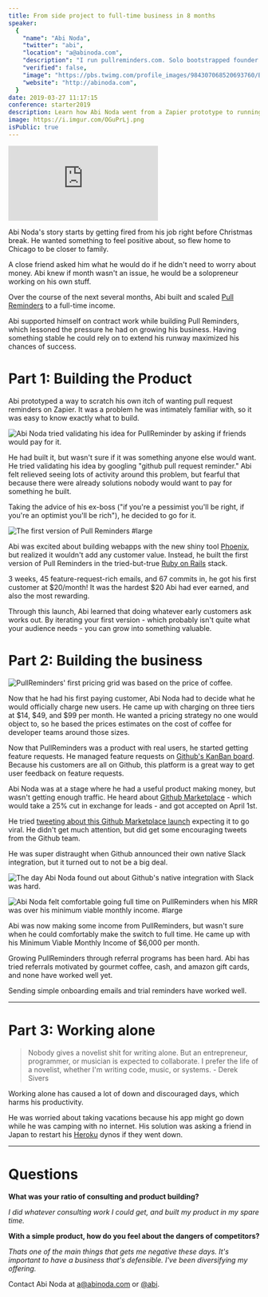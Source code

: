 ```yaml
---
title: From side project to full-time business in 8 months
speaker:
  {
    "name": "Abi Noda",
    "twitter": "abi",
    "location": "a@abinoda.com",
    "description": "I run pullreminders.com. Solo bootstrapped founder. DMs always open!",
    "verified": false,
    "image": "https://pbs.twimg.com/profile_images/984307068520693760/B97K3WIS.jpg",
    "website": "http://abinoda.com",
  }
date: 2019-03-27 11:17:15
conference: starter2019
description: Learn how Abi Noda went from a Zapier prototype to running Pull Reminders full time
image: https://i.imgur.com/OGuPrLj.png
isPublic: true
---
```


<div class="iframe-wrapper"><iframe class="responsive-iframe" src="https://www.facebook.com/plugins/video.php?href=https%3A%2F%2Fwww.facebook.com%2Fcgenco%2Fvideos%2F10156557348319221%2F&show_text=0&width=560" scrolling="no" frameborder="0" allowTransparency="true" allowFullScreen="true" ></iframe></div>

Abi Noda's story starts by getting fired from his job right before Christmas break. He wanted something to feel positive about, so flew home to Chicago to be closer to family.

A close friend asked him what he would do if he didn't need to worry about money. Abi knew if month wasn't an issue, he would be a solopreneur working on his own stuff.

Over the course of the next several months, Abi built and scaled [Pull Reminders](https://pullreminders.com/) to a full-time income.

Abi supported himself on contract work while building Pull Reminders, which lessoned the pressure he had on growing his business. Having something stable he could rely on to extend his runway maximized his chances of success.

# Part 1: Building the Product

Abi prototyped a way to scratch his own itch of wanting pull request reminders on Zapier. It was a problem he was intimately familiar with, so it was easy to know exactly what to build.

![Abi Noda tried validating his idea for PullReminder by asking if friends would pay for it.](https://i.imgur.com/nlQCEx5.png)

He had built it, but wasn't sure if it was something anyone else would want. He tried validating his idea by googling "github pull request reminder." Abi felt relieved seeing lots of activity around this problem, but fearful that because there were already solutions nobody would want to pay for something he built.

Taking the advice of his ex-boss ("if you're a pessimist you'll be right, if you're an optimist you'll be rich"), he decided to go for it.

![The first version of Pull Reminders #large](https://i.imgur.com/797j3hL.png)

Abi was excited about building webapps with the new shiny tool [Phoenix](https://phoenixframework.org/), but realized it wouldn't add any customer value. Instead, he built the first version of Pull Reminders in the tried-but-true [Ruby on Rails](https://rubyonrails.org/) stack.

<!-- Abi tried tweeting about his new app, but found that he got more customers from SEO -->

3 weeks, 45 feature-request-rich emails, and 67 commits in, he got his first customer at \$20/month! It was the hardest \$20 Abi had ever earned, and also the most rewarding.

Through this launch, Abi learned that doing whatever early customers ask works out. By iterating your first version - which probably isn't quite what your audience needs - you can grow into something valuable.

# Part 2: Building the business

![PullReminders' first pricing grid was based on the price of coffee.](https://i.imgur.com/rqdk5au.png)

Now that he had his first paying customer, Abi Noda had to decide what he would officially charge new users. He came up with charging on three tiers at \$14, \$49, and \$99 per month. He wanted a pricing strategy no one would object to, so he based the prices estimates on the cost of coffee for developer teams around those sizes.

Now that PullReminders was a product with real users, he started getting feature requests. He managed feature requests on [Github's KanBan board](https://github.com/pullreminders/backlog/projects/1). Because his customers are all on Github, this platform is a great way to get user feedback on feature requests.

Abi Noda was at a stage where he had a useful product making money, but wasn't getting enough traffic. He heard about [Github Marketplace](https://github.com/marketplace) - which would take a 25% cut in exchange for leads - and got accepted on April 1st.

He tried [tweeting about this Github Marketplace launch](https://twitter.com/abi/status/981597361230184448) expecting it to go viral. He didn't get much attention, but did get some encouraging tweets from the Github team.

He was super distraught when Github announced their own native Slack integration, but it turned out to not be a big deal.

![The day Abi Noda found out about Github's native integration with Slack was hard.](https://i.imgur.com/iWXLcB7.png)

![Abi Noda felt comfortable going full time on PullReminders when his MRR was over his minimum viable monthly income. #large](https://i.imgur.com/CB7lgUq.png)

Abi was now making some income from PullReminders, but wasn't sure when he could comfortably make the switch to full time. He came up with his Minimum Viable Monthly Income of \$6,000 per month.

Growing PullReminders through referral programs has been hard. Abi has tried referrals motivated by gourmet coffee, cash, and amazon gift cards, and none have worked well yet.

Sending simple onboarding emails and trial reminders have worked well.

---

# Part 3: Working alone

> Nobody gives a novelist shit for writing alone. But an entrepreneur, programmer, or musician is expected to collaborate. I prefer the life of a novelist, whether I'm writing code, music, or systems. - Derek Sivers

Working alone has caused a lot of down and discouraged days, which harms his productivity.

He was worried about taking vacations because his app might go down while he was camping with no internet. His solution was asking a friend in Japan to restart his [Heroku](https://www.heroku.com/) dynos if they went down.

---

# Questions

**What was your ratio of consulting and product building?**

_I did whatever consulting work I could get, and built my product in my spare time._

**With a simple product, how do you feel about the dangers of competitors?**

_Thats one of the main things that gets me negative these days. It's important to have a business that's defensible. I've been diversifying my offering._

Contact Abi Noda at [a@abinoda.com](mailto:a@abinoda.com) or [@abi](https://twitter.com/abi).
